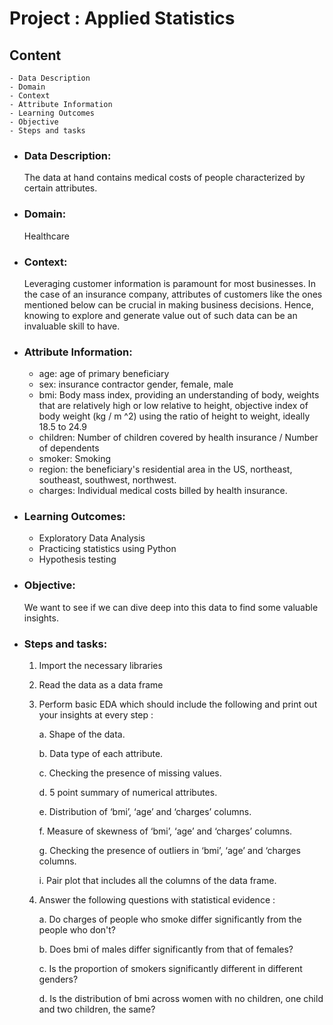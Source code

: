 # Project : Applied Statistics

## Content 

	- Data Description	
	- Domain
	- Context
	- Attribute Information
	- Learning Outcomes
	- Objective
	- Steps and tasks
	
- ### Data Description: 	
	The data at hand contains medical costs of people characterized by certain attributes.
	  
- ### Domain:

    Healthcare

- ### Context:

	Leveraging customer information is paramount for most businesses. In the case of an insurance company, attributes of customers like the ones mentioned
    below can be crucial in making business decisions. Hence, knowing to explore and generate value out of such data can be an invaluable skill to have.

- ### Attribute Information:
	- age: age of primary beneficiary 
	- sex: insurance contractor gender, female, male  
	- bmi: Body mass index, providing an understanding of body, weights that are relatively high or low relative to height, objective index of body weight 
	  (kg / m ^2) using the ratio of height to weight, ideally 18.5 to 24.9 
    - children: Number of children covered by health insurance / Number of dependents
    - smoker: Smoking
    - region: the beneficiary's residential area in the US, northeast, southeast, southwest, northwest.
	- charges: Individual medical costs billed by health insurance.
	  
- ### Learning Outcomes:

	- Exploratory Data Analysis
    - Practicing statistics using Python
    - Hypothesis testing
	
- ### Objective:

    We want to see if we can dive deep into this data to find some valuable insights.
	  
- ### Steps and tasks:

	1. Import the necessary libraries 
	2. Read the data as a data frame 
	3. Perform basic EDA which should include the following and print out your insights at every step :
		
		a. Shape of the data.
				
		b. Data type of each attribute. 
			
		c. Checking the presence of missing values.
				
		d. 5 point summary of numerical attributes.
				
		e. Distribution of ‘bmi’, ‘age’ and ‘charges’ columns.
				
		f. Measure of skewness of ‘bmi’, ‘age’ and ‘charges’ columns. 
				
		g. Checking the presence of outliers in ‘bmi’, ‘age’ and ‘charges columns.
				
		i. Pair plot that includes all the columns of the data frame. 
				
	4. Answer the following questions with statistical evidence : 
		
		a. Do charges of people who smoke differ significantly from the people who don't? 
				
		b. Does bmi of males differ significantly from that of females?
				
		c. Is the proportion of smokers significantly different in different genders?
				
		d. Is the distribution of bmi across women with no children, one child and two children, the same? 
